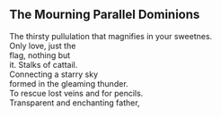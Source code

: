 The Mourning Parallel Dominions
-------------------------------
The thirsty pullulation that magnifies in your sweetnes.  
Only love, just the  
flag, nothing but  
it. Stalks of cattail.  
Connecting a starry sky  
formed in the gleaming thunder.  
To rescue lost veins and for pencils.  
Transparent and enchanting father,  
